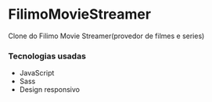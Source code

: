 # FilimoMovieStreamer
Clone do Filimo Movie Streamer(provedor de filmes e series)

### Tecnologias usadas
<ul>
<li>JavaScript</li>
<li>Sass</li>
<li>Design responsivo</li>
</ul>

